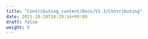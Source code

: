 ```yaml
---
title: "Contributing_content/Docs/V1.3/Contributing"
date: 2021-10-20T10:29:14+09:00
draft: false
weight: 0
---
```


